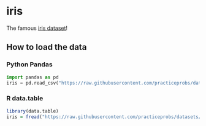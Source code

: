 # iris
The famous [iris dataset](https://en.wikipedia.org/wiki/Iris_flower_data_set)!

## How to load the data

### Python Pandas

```python
import pandas as pd
iris = pd.read_csv("https://raw.githubusercontent.com/practiceprobs/datasets/main/iris/iris.csv")
```

### R data.table

```r
library(data.table)
iris = fread("https://raw.githubusercontent.com/practiceprobs/datasets/main/iris/iris.csv")
```
